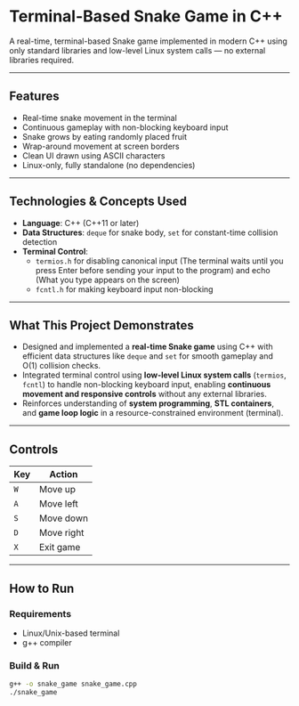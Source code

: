 # Terminal-Based Snake Game in C++

A real-time, terminal-based Snake game implemented in modern C++ using only standard libraries and low-level Linux system calls — no external libraries required.

---

## Features

- Real-time snake movement in the terminal
- Continuous gameplay with non-blocking keyboard input
- Snake grows by eating randomly placed fruit
- Wrap-around movement at screen borders
- Clean UI drawn using ASCII characters
- Linux-only, fully standalone (no dependencies)

---

## Technologies & Concepts Used

- **Language**: C++ (C++11 or later)
- **Data Structures**: `deque` for snake body, `set` for constant-time collision detection
- **Terminal Control**:  
  - `termios.h` for disabling canonical input (The terminal waits until you press Enter before sending your input to the program) and echo  (What you type appears on the screen)
  - `fcntl.h` for making keyboard input non-blocking

---

## What This Project Demonstrates

- Designed and implemented a **real-time Snake game** using C++ with efficient data structures like `deque` and `set` for smooth gameplay and O(1) collision checks.
- Integrated terminal control using **low-level Linux system calls** (`termios`, `fcntl`) to handle non-blocking keyboard input, enabling **continuous movement and responsive controls** without any external libraries.
- Reinforces understanding of **system programming**, **STL containers**, and **game loop logic** in a resource-constrained environment (terminal).

---

## Controls

| Key     | Action         |
|---------|----------------|
| `W`     | Move up        |
| `A`     | Move left      |
| `S`     | Move down      |
| `D`     | Move right     |
| `X`     | Exit game      |

---

##  How to Run

### Requirements
- Linux/Unix-based terminal
- g++ compiler

### Build & Run

```bash
g++ -o snake_game snake_game.cpp
./snake_game
